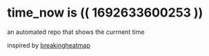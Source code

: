 # time_now is (( 1692633600253 ))

an automated repo that shows the currnent time

inspired by [breakingheatmap](https://github.com/breakingheatmap/breakingheatmap)